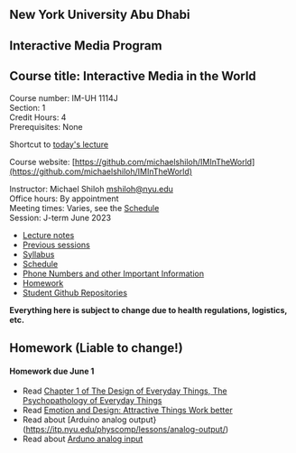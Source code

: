 ## New York University Abu Dhabi    
## Interactive Media Program    
## Course title: Interactive Media in the World
Course number: IM-UH 1114J  
Section: 1    
Credit Hours: 4         
Prerequisites: None       

Shortcut to [today's lecture](lectureNotes.md/#todays-lecture)  

Course website: [https://github.com/michaelshiloh/IMInTheWorld](https://github.com/michaelshiloh/IMInTheWorld)      

Instructor: Michael Shiloh mshiloh@nyu.edu    
Office hours: By appointment  
Meeting times: Varies, see the [Schedule](schedule.md)  
Session: J-term June 2023  
- [Lecture notes](lectureNotes.md)
- [Previous sessions](previousSessions/previousSessions)
- [Syllabus](syllabus.md)
- [Schedule](schedule.md)
- [Phone Numbers and other Important Information](info.md)
- [Homework](homework.md)
- [Student Github Repositories](https://github.com/danielnivia/IMintheWorld)

**Everything here is subject to change due to health regulations, logistics, etc.**

## Homework (**Liable to change!**)

#### Homework due June 1
- Read [Chapter 1 of The Design of Everyday Things, The Psychopathology of Everyday Things](https://bobcat.library.nyu.edu/primo-explore/fulldisplay?docid=nyu_aleph003885337&context=L&vid=NYU&lang=en_US&search_scope=all&adaptor=Local%20Search%20Engine&isFrbr=true&tab=all&query=any,contains,don%20norman&sortby=date&facet=frbrgroupid,include,1146692088&mode=basic&offset=0)
- Read [Emotion and Design: Attractive Things Work
  better](https://dl.acm.org/doi/pdf/10.1145/543434.543435)
- Read about [Arduino analog
  output}(https://itp.nyu.edu/physcomp/lessons/analog-output/)
- Read about [Arduno analog
  input](https://itp.nyu.edu/physcomp/lessons/analog-input/)

